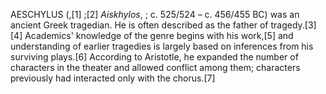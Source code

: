 AESCHYLUS (,[1] ;[2] _Aiskhylos_, ; c. 525/524 – c. 456/455 BC) was an ancient Greek tragedian. He is often described as the father of tragedy.[3][4] Academics' knowledge of the genre begins with his work,[5] and understanding of earlier tragedies is largely based on inferences from his surviving plays.[6] According to Aristotle, he expanded the number of characters in the theater and allowed conflict among them; characters previously had interacted only with the chorus.[7]
